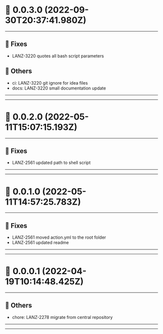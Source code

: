 # :confetti_ball: 0.0.3.0 (2022-09-30T20:37:41.980Z)
- - -
## :bug: Fixes
* LANZ-3220 quotes all bash script parameters
## :newspaper: Others
* ci: LANZ-3220 git ignore for idea files
* docs: LANZ-3220 small documentation update
- - -
- - -
# :confetti_ball: 0.0.2.0 (2022-05-11T15:07:15.193Z)
- - -
## :bug: Fixes
* LANZ-2561 updated path to shell script
- - -
- - -
# :confetti_ball: 0.0.1.0 (2022-05-11T14:57:25.783Z)
- - -
## :bug: Fixes
* LANZ-2561 moved action.yml to the root folder
* LANZ-2561 updated readme
- - -
- - -
# :confetti_ball: 0.0.0.1 (2022-04-19T10:14:48.425Z)
- - -
## :newspaper: Others
* chore: LANZ-2278 migrate from central repository
- - -
- - -
